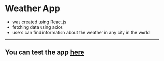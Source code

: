 # Weather App

* was created using React.js
* fetching data using axios
* users can find information about the weather in any city in the world
---

## You can test the app [here](https://sc-weather.netlify.app/)